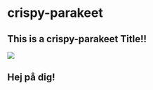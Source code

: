 # crispy-parakeet


## This is a crispy-parakeet Title!! 

<img src = "https://media.giphy.com/media/ntZpEU8efQJrO/giphy.gif?cid=790b7611c29b6c5ea75871b6239217af76a4c8f38e5fb1a3&rid=giphy.gif&ct=g" />

## Hej på dig!